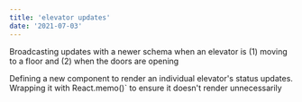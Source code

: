 ```yaml
---
title: 'elevator updates'
date: '2021-07-03'
---
```


Broadcasting updates with a newer schema when an elevator is (1) moving to a floor and (2) when the doors are opening

Defining a new component to render an individual elevator's status updates.  Wrapping it with React.memo()` to ensure it doesn't render unnecessarily

